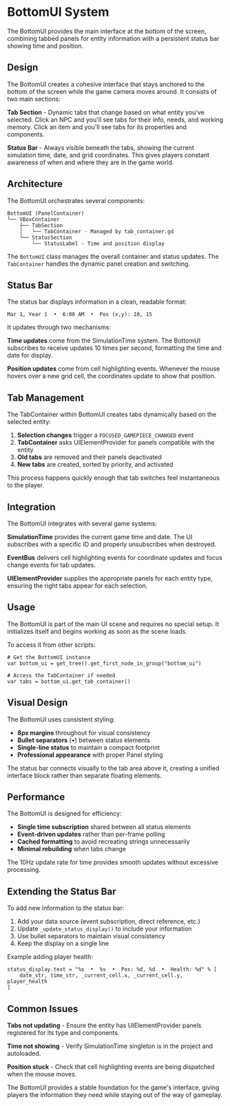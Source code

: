 # BottomUI System

The BottomUI provides the main interface at the bottom of the screen, combining tabbed panels for entity information with a persistent status bar showing time and position.

## Design

The BottomUI creates a cohesive interface that stays anchored to the bottom of the screen while the game camera moves around. It consists of two main sections:

**Tab Section** - Dynamic tabs that change based on what entity you've selected. Click an NPC and you'll see tabs for their info, needs, and working memory. Click an item and you'll see tabs for its properties and components.

**Status Bar** - Always visible beneath the tabs, showing the current simulation time, date, and grid coordinates. This gives players constant awareness of when and where they are in the game world.

## Architecture

The BottomUI orchestrates several components:

```
BottomUI (PanelContainer)
└── VBoxContainer
    ├── TabSection
    │   └── TabContainer - Managed by tab_container.gd
    └── StatusSection
        └── StatusLabel - Time and position display
```

The `BottomUI` class manages the overall container and status updates. The `TabContainer` handles the dynamic panel creation and switching.

## Status Bar

The status bar displays information in a clean, readable format:

```
Mar 1, Year 1  •  6:00 AM  •  Pos (x,y): 10, 15
```

It updates through two mechanisms:

**Time updates** come from the SimulationTime system. The BottomUI subscribes to receive updates 10 times per second, formatting the time and date for display.

**Position updates** come from cell highlighting events. Whenever the mouse hovers over a new grid cell, the coordinates update to show that position.

## Tab Management

The TabContainer within BottomUI creates tabs dynamically based on the selected entity:

1. **Selection changes** trigger a `FOCUSED_GAMEPIECE_CHANGED` event
2. **TabContainer** asks UIElementProvider for panels compatible with the entity
3. **Old tabs** are removed and their panels deactivated
4. **New tabs** are created, sorted by priority, and activated

This process happens quickly enough that tab switches feel instantaneous to the player.

## Integration

The BottomUI integrates with several game systems:

**SimulationTime** provides the current game time and date. The UI subscribes with a specific ID and properly unsubscribes when destroyed.

**EventBus** delivers cell highlighting events for coordinate updates and focus change events for tab updates.

**UIElementProvider** supplies the appropriate panels for each entity type, ensuring the right tabs appear for each selection.

## Usage

The BottomUI is part of the main UI scene and requires no special setup. It initializes itself and begins working as soon as the scene loads.

To access it from other scripts:

```gdscript
# Get the BottomUI instance
var bottom_ui = get_tree().get_first_node_in_group("bottom_ui")

# Access the TabContainer if needed
var tabs = bottom_ui.get_tab_container()
```

## Visual Design

The BottomUI uses consistent styling:
- **8px margins** throughout for visual consistency
- **Bullet separators** (•) between status elements
- **Single-line status** to maintain a compact footprint
- **Professional appearance** with proper Panel styling

The status bar connects visually to the tab area above it, creating a unified interface block rather than separate floating elements.

## Performance

The BottomUI is designed for efficiency:

- **Single time subscription** shared between all status elements
- **Event-driven updates** rather than per-frame polling  
- **Cached formatting** to avoid recreating strings unnecessarily
- **Minimal rebuilding** when tabs change

The 10Hz update rate for time provides smooth updates without excessive processing.

## Extending the Status Bar

To add new information to the status bar:

1. Add your data source (event subscription, direct reference, etc.)
2. Update `_update_status_display()` to include your information
3. Use bullet separators to maintain visual consistency
4. Keep the display on a single line

Example adding player health:
```gdscript
status_display.text = "%s  •  %s  •  Pos: %d, %d  •  Health: %d" % [
    date_str, time_str, _current_cell.x, _current_cell.y, player_health
]
```

## Common Issues

**Tabs not updating** - Ensure the entity has UIElementProvider panels registered for its type and components.

**Time not showing** - Verify SimulationTime singleton is in the project and autoloaded.

**Position stuck** - Check that cell highlighting events are being dispatched when the mouse moves.

The BottomUI provides a stable foundation for the game's interface, giving players the information they need while staying out of the way of gameplay.